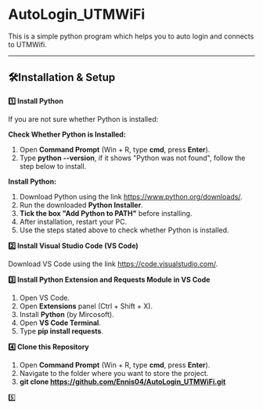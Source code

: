 # AutoLogin_UTMWiFi
This is a simple python program which helps you to auto login and connects to UTMWifi.

---

<h2>🛠️Installation & Setup</h2>

**1️⃣ Install Python**

If you are not sure whether Python is installed:

**Check Whether Python is Installed:**
1. Open **Command Prompt** (Win + R, type **cmd**, press **Enter**).
2. Type **python --version**, if it shows "Python was not found", follow the step below to install.

**Install Python:**
1. Download Python using the link https://www.python.org/downloads/.
2. Run the downloaded **Python Installer**.
3. **Tick the box "Add Python to PATH"** before installing.
4. After installation, restart your PC.
5. Use the steps stated above to check whether Python is installed.

**2️⃣ Install Visual Studio Code (VS Code)**

Download VS Code using the link https://code.visualstudio.com/.

**3️⃣ Install Python Extension and Requests Module in VS Code**
1. Open VS Code.
2. Open **Extensions** panel (Ctrl + Shift + X).
3. Install **Python** (by Mircosoft).
4. Open **VS Code Terminal**.
5. Type **pip install requests**.


**4️⃣ Clone this Repository**
1. Open **Command Prompt** (Win + R, type **cmd**, press **Enter**).
2. Navigate to the folder where you want to store the project.
3. **git clone https://github.com/Ennis04/AutoLogin_UTMWiFi.git**

5️⃣
